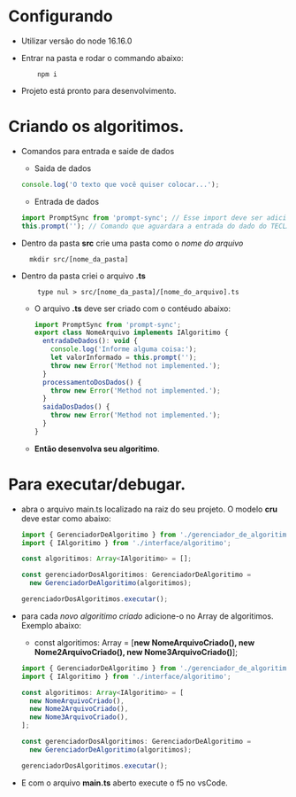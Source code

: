 # Configurando

- Utilizar versão do node 16.16.0
- Entrar na pasta e rodar o commando abaixo:

  ```
      npm i
  ```

- Projeto está pronto para desenvolvimento.

# Criando os algoritimos.

- Comandos para entrada e saide de dados

  - Saida de dados

  ```js
  console.log('O texto que você quiser colocar...');
  ```

  - Entrada de dados

  ```js
  import PromptSync from 'prompt-sync'; // Esse import deve ser adicionado na primeira linha da classe criada.
  this.prompt(''); // Comando que aguardara a entrada do dado do TECLADO. Sempre retornando uma string.
  ```

- Dentro da pasta **src** crie uma pasta como o _nome do arquivo_
  ```
    mkdir src/[nome_da_pasta]
  ```
- Dentro da pasta criei o arquivo **.ts**

  ```
      type nul > src/[nome_da_pasta]/[nome_do_arquivo].ts
  ```

  - O arquivo **.ts** deve ser criado com o contéudo abaixo:

    ```js
    import PromptSync from 'prompt-sync';
    export class NomeArquivo implements IAlgoritimo {
      entradaDeDados(): void {
        console.log('Informe alguma coisa:');
        let valorInformado = this.prompt('');
        throw new Error('Method not implemented.');
      }
      processamentoDosDados() {
        throw new Error('Method not implemented.');
      }
      saidaDosDados() {
        throw new Error('Method not implemented.');
      }
    }
    ```

  - **Então desenvolva seu algoritimo**.

# Para executar/debugar.

- abra o arquivo main.ts localizado na raiz do seu projeto. O modelo **cru** deve estar como abaixo:

  ```js
  import { GerenciadorDeAlgoritimo } from './gerenciador_de_algoritimo';
  import { IAlgoritimo } from './interface/algoritimo';

  const algoritimos: Array<IAlgoritimo> = [];

  const gerenciadorDosAlgoritimos: GerenciadorDeAlgoritimo =
    new GerenciadorDeAlgoritimo(algoritimos);

  gerenciadorDosAlgoritimos.executar();
  ```

- para cada _novo algoritimo criado_ adicione-o no Array de algoritimos. Exemplo abaixo:

  - const algoritimos: Array<IAlgoritimo> = [**new NomeArquivoCriado(), new Nome2ArquivoCriado(), new Nome3ArquivoCriado()**];

  ```js
  import { GerenciadorDeAlgoritimo } from './gerenciador_de_algoritimo';
  import { IAlgoritimo } from './interface/algoritimo';

  const algoritimos: Array<IAlgoritimo> = [
    new NomeArquivoCriado(),
    new Nome2ArquivoCriado(),
    new Nome3ArquivoCriado(),
  ];

  const gerenciadorDosAlgoritimos: GerenciadorDeAlgoritimo =
    new GerenciadorDeAlgoritimo(algoritimos);

  gerenciadorDosAlgoritimos.executar();
  ```

- E com o arquivo **main.ts** aberto execute o f5 no vsCode.

